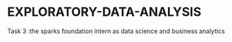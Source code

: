 # EXPLORATORY-DATA-ANALYSIS
Task 3 :the sparks foundation intern as data science and business analytics 
